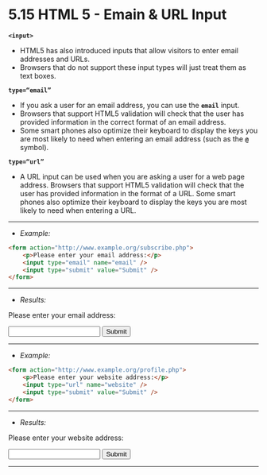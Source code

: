 # 5.15 HTML 5 - Emain & URL Input

**`<input>`**
- HTML5 has also introduced inputs that allow visitors to enter email addresses and URLs.
- Browsers that do not support these input types will just treat them as text boxes.

**`type=“email”`**
- If you ask a user for an email address, you can use the **`email`** input.
- Browsers that support HTML5 validation will check that the user has provided information in the correct format of an email address. 
- Some smart phones also optimize their keyboard to display the keys you are most likely to need when entering an email address (such as the **`@`** symbol).

**`type=“url”`**
- A URL input can be used when you are asking a user for a web page address. Browsers that
support HTML5 validation will check that the user has provided information in the format of a
URL. Some smart phones also optimize their keyboard to display the keys you are most likely to
need when entering a URL.

---
- *Example:*
```html
<form action="http://www.example.org/subscribe.php">
	<p>Please enter your email address:</p>
	<input type="email" name="email" />
	<input type="submit" value="Submit" />
</form>
```

---
- *Results:*
<form action="http://www.example.org/subscribe.php">
	<p>Please enter your email address:</p>
	<input type="email" name="email" />
	<input type="submit" value="Submit" />
</form>

---

- *Example:*
```html
<form action="http://www.example.org/profile.php">
	<p>Please enter your website address:</p>
	<input type="url" name="website" />
	<input type="submit" value="Submit" />
</form>
```

---
- *Results:*
<form action="http://www.example.org/profile.php">
	<p>Please enter your website address:</p>
	<input type="url" name="website" />
	<input type="submit" value="Submit" />
</form>

---
